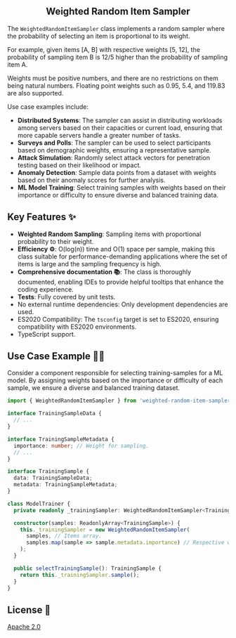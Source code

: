 <h2 align="middle">Weighted Random Item Sampler</h2>

The `WeightedRandomItemSampler` class implements a random sampler where the probability of selecting an item is proportional to its weight.

For example, given items [A, B] with respective weights [5, 12], the probability of sampling item B is 12/5 higher than the probability of sampling item A.

Weights must be positive numbers, and there are no restrictions on them being natural numbers. Floating point weights such as 0.95, 5.4, and 119.83 are also supported.

Use case examples include:
* __Distributed Systems__: The sampler can assist in distributing workloads among servers based on their capacities or current load, ensuring that more capable servers handle a greater number of tasks.
* __Surveys and Polls__: The sampler can be used to select participants based on demographic weights, ensuring a representative sample.
* __Attack Simulation__: Randomly select attack vectors for penetration testing based on their likelihood or impact.
* __Anomaly Detection__: Sample data points from a dataset with weights based on their anomaly scores for further analysis.
* __ML Model Training__: Select training samples with weights based on their importance or difficulty to ensure diverse and balanced training data.

## Key Features :sparkles:

- __Weighted Random Sampling__: Sampling items with proportional probability to their weight.
- __Efficiency :gear:__: O(log(n)) time and O(1) space per sample, making this class suitable for performance-demanding applications where the set of items is large and the sampling frequency is high.
- __Comprehensive documentation :books:__: The class is thoroughly documented, enabling IDEs to provide helpful tooltips that enhance the coding experience.
- __Tests__: Fully covered by unit tests.
- No external runtime dependencies: Only development dependencies are used.
- ES2020 Compatibility: The `tsconfig` target is set to ES2020, ensuring compatibility with ES2020 environments.
- TypeScript support.

## Use Case Example :man_technologist:

Consider a component responsible for selecting training-samples for a ML model. By assigning weights based on the importance or difficulty of each sample, we ensure a diverse and balanced training dataset.

```ts
import { WeightedRandomItemSampler } from 'weighted-random-item-sampler';

interface TrainingSampleData {
  // ...
}

interface TrainingSampleMetadata {
  importance: number; // Weight for sampling.
  // ...
}

interface TrainingSample {
  data: TrainingSampleData;
  metadata: TrainingSampleMetadata;
}

class ModelTrainer {
  private readonly _trainingSampler: WeightedRandomItemSampler<TrainingSample>;

  constructor(samples: ReadonlyArray<TrainingSample>) {
    this._trainingSampler = new WeightedRandomItemSampler(
      samples, // Items array.
      samples.map(sample => sample.metadata.importance) // Respective weights array.
    );
  }

  public selectTrainingSample(): TrainingSample {
    return this._trainingSampler.sample();
  }
}
```

## License :scroll:

[Apache 2.0](LICENSE)
